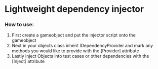 <h1>Lightweight dependency injector</h1>

<h3> How to use:</h3>
<ol>
  <li>First create a gameobject and put the injector script onto the gameobject</li>
  <li>Next in your objects class inherit IDependencyProvider and mark any methods you would like to provide with the [Provider] attribute</li>
  <li>Lastly inject Objects into test cases or other dependencies with the [Inject] attribute</li>
</ol>
